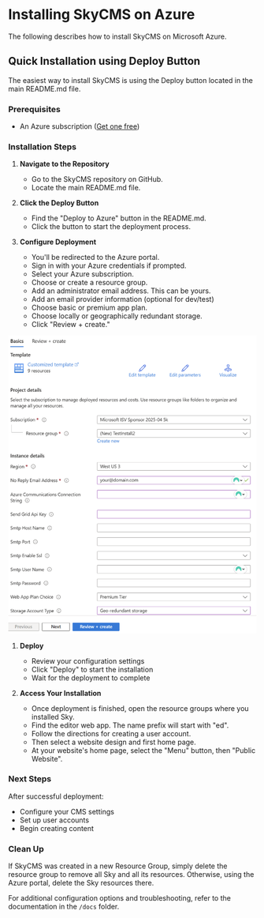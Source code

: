 
# Installing SkyCMS on Azure

The following describes how to install SkyCMS on Microsoft Azure.

## Quick Installation using Deploy Button

The easiest way to install SkyCMS is using the Deploy button located in the main README.md file.

### Prerequisites

- An Azure subscription ([Get one free](https://azure.microsoft.com/en-us/pricing/purchase-options/azure-account/))

### Installation Steps

1. **Navigate to the Repository**
    - Go to the SkyCMS repository on GitHub.
    - Locate the main README.md file.

2. **Click the Deploy Button**
    - Find the "Deploy to Azure" button in the README.md.
    - Click the button to start the deployment process.

3. **Configure Deployment**
    - You'll be redirected to the Azure portal.
    - Sign in with your Azure credentials if prompted.
    - Select your Azure subscription.
    - Choose or create a resource group.
    - Add an administrator email address. This can be yours.
    - Add an email provider information (optional for dev/test)
    - Choose basic or premium app plan.
    - Choose locally or geographically redundant storage.
    - Click "Review + create."

![Azure deploy dialog](./AzureDiaglog.png)

1. **Deploy**
    - Review your configuration settings
    - Click "Deploy" to start the installation
    - Wait for the deployment to complete

2. **Access Your Installation**
    - Once deployment is finished, open the resource groups where you installed Sky.
    - Find the editor web app. The name prefix will start with "ed".
    - Follow the directions for creating a user account.
    - Then select a website design and first home page.
    - At your website's home page, select the "Menu" button, then "Public Website".

### Next Steps

After successful deployment:
- Configure your CMS settings
- Set up user accounts
- Begin creating content

### Clean Up

If SkyCMS was created in a new Resource Group, simply delete the resource group to remove all Sky and all its resources.  Otherwise, using the Azure portal, delete the Sky resources there.

For additional configuration options and troubleshooting, refer to the documentation in the `/docs` folder.
